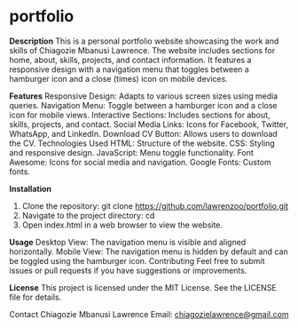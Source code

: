 # portfolio
**Description**
This is a personal portfolio website showcasing the work and skills of Chiagozie Mbanusi Lawrence. The website includes sections for home, about, skills, projects, and contact information. It features a responsive design with a navigation menu that toggles between a hamburger icon and a close (times) icon on mobile devices.

**Features**
Responsive Design: Adapts to various screen sizes using media queries.
Navigation Menu: Toggle between a hamburger icon and a close icon for mobile views.
Interactive Sections: Includes sections for about, skills, projects, and contact.
Social Media Links: Icons for Facebook, Twitter, WhatsApp, and LinkedIn.
Download CV Button: Allows users to download the CV.
Technologies Used
HTML: Structure of the website.
CSS: Styling and responsive design.
JavaScript: Menu toggle functionality.
Font Awesome: Icons for social media and navigation.
Google Fonts: Custom fonts.

**Installation**
1. Clone the repository:
git clone https://github.com/lawrenzoo/portfolio.git
2. Navigate to the project directory:
cd <project-directory>
3. Open index.html in a web browser to view the website.

**Usage**
Desktop View: The navigation menu is visible and aligned horizontally.
Mobile View: The navigation menu is hidden by default and can be toggled using the hamburger icon.
Contributing
Feel free to submit issues or pull requests if you have suggestions or improvements.

**License**
This project is licensed under the MIT License. See the LICENSE file for details.

Contact
Chiagozie Mbanusi Lawrence
Email: chiagozielawrence@gmail.com


